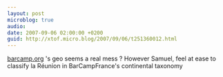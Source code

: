 ```yaml
---
layout: post
microblog: true
audio: 
date: 2007-09-06 02:00:00 +0200
guid: http://xtof.micro.blog/2007/09/06/t251360012.html
---
```

[barcamp.org](http://barcamp.org/) 's geo seems a real mess ?  However Samuel, feel at ease to classify la Réunion in BarCampFrance's continental taxonomy
